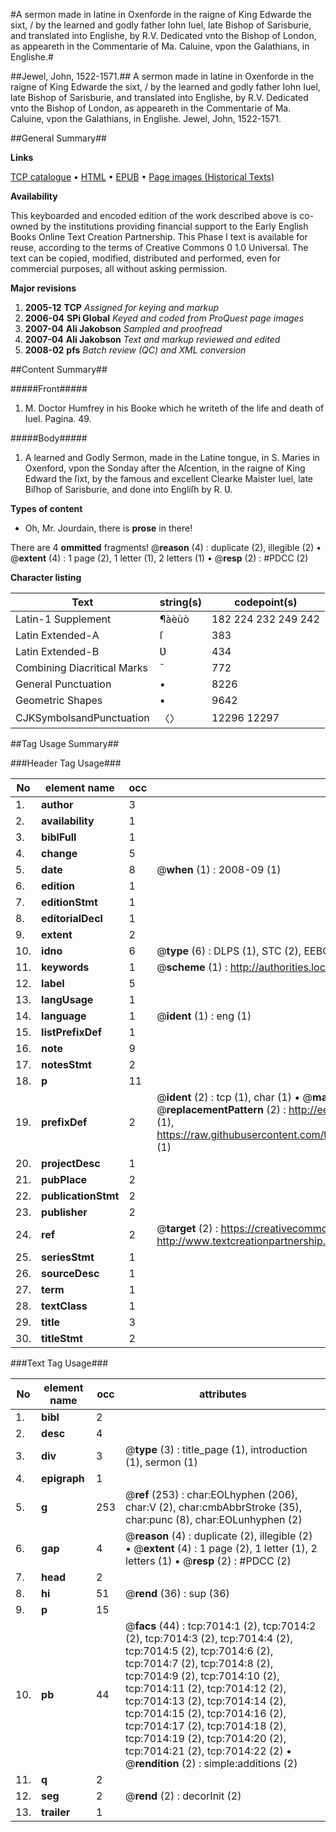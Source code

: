 #A sermon made in latine in Oxenforde in the raigne of King Edwarde the sixt, / by the learned and godly father Iohn Iuel, late Bishop of Sarisburie, and translated into Englishe, by R.V. Dedicated vnto the Bishop of London, as appeareth in the Commentarie of Ma. Caluine, vpon the Galathians, in Englishe.#

##Jewel, John, 1522-1571.##
A sermon made in latine in Oxenforde in the raigne of King Edwarde the sixt, / by the learned and godly father Iohn Iuel, late Bishop of Sarisburie, and translated into Englishe, by R.V. Dedicated vnto the Bishop of London, as appeareth in the Commentarie of Ma. Caluine, vpon the Galathians, in Englishe.
Jewel, John, 1522-1571.

##General Summary##

**Links**

[TCP catalogue](http://www.ota.ox.ac.uk/tcp/)  • 
[HTML](http://tei.it.ox.ac.uk/tcp/Texts-HTML/free/A04/A04477.html)  • 
[EPUB](http://tei.it.ox.ac.uk/tcp/Texts-EPUB/free/A04/A04477.epub) • 
[Page images (Historical Texts)](https://data.historicaltexts.jisc.ac.uk/view?pubId=eebo-99898825e&pageId=eebo-99898825e-7014-1)

**Availability**

This keyboarded and encoded edition of the
	       work described above is co-owned by the institutions
	       providing financial support to the Early English Books
	       Online Text Creation Partnership. This Phase I text is
	       available for reuse, according to the terms of Creative
	       Commons 0 1.0 Universal. The text can be copied,
	       modified, distributed and performed, even for
	       commercial purposes, all without asking permission.

**Major revisions**

1. __2005-12__ __TCP__ *Assigned for keying and markup*
1. __2006-04__ __SPi Global__ *Keyed and coded from ProQuest page images*
1. __2007-04__ __Ali Jakobson__ *Sampled and proofread*
1. __2007-04__ __Ali Jakobson__ *Text and markup reviewed and edited*
1. __2008-02__ __pfs__ *Batch review (QC) and XML conversion*

##Content Summary##

#####Front#####

1. M. Doctor Humfrey in his Booke which he writeth of the life and death of Iuel. Pagina. 49.

#####Body#####

1. A learned and Godly Sermon, made in the Latine tongue, in S. Maries in Oxenford, vpon the Sonday after the Aſcention, in the raigne of King Edward the ſixt, by the famous and excellent Clearke Maister Iuel, late Biſhop of Sarisburie, and done into Engliſh by R. Ʋ.

**Types of content**

  * Oh, Mr. Jourdain, there is **prose** in there!

There are 4 **ommitted** fragments! 
 @__reason__ (4) : duplicate (2), illegible (2)  •  @__extent__ (4) : 1 page (2), 1 letter (1), 2 letters (1)  •  @__resp__ (2) : #PDCC (2)

**Character listing**


|Text|string(s)|codepoint(s)|
|---|---|---|
|Latin-1 Supplement|¶àèùò|182 224 232 249 242|
|Latin Extended-A|ſ|383|
|Latin Extended-B|Ʋ|434|
|Combining             Diacritical Marks|̄|772|
|General Punctuation|•|8226|
|Geometric Shapes|▪|9642|
|CJKSymbolsandPunctuation|〈〉|12296 12297|

##Tag Usage Summary##

###Header Tag Usage###

|No|element name|occ|attributes|
|---|---|---|---|
|1.|__author__|3||
|2.|__availability__|1||
|3.|__biblFull__|1||
|4.|__change__|5||
|5.|__date__|8| @__when__ (1) : 2008-09 (1)|
|6.|__edition__|1||
|7.|__editionStmt__|1||
|8.|__editorialDecl__|1||
|9.|__extent__|2||
|10.|__idno__|6| @__type__ (6) : DLPS (1), STC (2), EEBO-CITATION (1), PROQUEST (1), VID (1)|
|11.|__keywords__|1| @__scheme__ (1) : http://authorities.loc.gov/ (1)|
|12.|__label__|5||
|13.|__langUsage__|1||
|14.|__language__|1| @__ident__ (1) : eng (1)|
|15.|__listPrefixDef__|1||
|16.|__note__|9||
|17.|__notesStmt__|2||
|18.|__p__|11||
|19.|__prefixDef__|2| @__ident__ (2) : tcp (1), char (1)  •  @__matchPattern__ (2) : ([0-9\-]+):([0-9IVX]+) (1), (.+) (1)  •  @__replacementPattern__ (2) : http://eebo.chadwyck.com/downloadtiff?vid=$1&page=$2 (1), https://raw.githubusercontent.com/textcreationpartnership/Texts/master/tcpchars.xml#$1 (1)|
|20.|__projectDesc__|1||
|21.|__pubPlace__|2||
|22.|__publicationStmt__|2||
|23.|__publisher__|2||
|24.|__ref__|2| @__target__ (2) : https://creativecommons.org/publicdomain/zero/1.0/ (1), http://www.textcreationpartnership.org/docs/. (1)|
|25.|__seriesStmt__|1||
|26.|__sourceDesc__|1||
|27.|__term__|1||
|28.|__textClass__|1||
|29.|__title__|3||
|30.|__titleStmt__|2||


###Text Tag Usage###

|No|element name|occ|attributes|
|---|---|---|---|
|1.|__bibl__|2||
|2.|__desc__|4||
|3.|__div__|3| @__type__ (3) : title_page (1), introduction (1), sermon (1)|
|4.|__epigraph__|1||
|5.|__g__|253| @__ref__ (253) : char:EOLhyphen (206), char:V (2), char:cmbAbbrStroke (35), char:punc (8), char:EOLunhyphen (2)|
|6.|__gap__|4| @__reason__ (4) : duplicate (2), illegible (2)  •  @__extent__ (4) : 1 page (2), 1 letter (1), 2 letters (1)  •  @__resp__ (2) : #PDCC (2)|
|7.|__head__|2||
|8.|__hi__|51| @__rend__ (36) : sup (36)|
|9.|__p__|15||
|10.|__pb__|44| @__facs__ (44) : tcp:7014:1 (2), tcp:7014:2 (2), tcp:7014:3 (2), tcp:7014:4 (2), tcp:7014:5 (2), tcp:7014:6 (2), tcp:7014:7 (2), tcp:7014:8 (2), tcp:7014:9 (2), tcp:7014:10 (2), tcp:7014:11 (2), tcp:7014:12 (2), tcp:7014:13 (2), tcp:7014:14 (2), tcp:7014:15 (2), tcp:7014:16 (2), tcp:7014:17 (2), tcp:7014:18 (2), tcp:7014:19 (2), tcp:7014:20 (2), tcp:7014:21 (2), tcp:7014:22 (2)  •  @__rendition__ (2) : simple:additions (2)|
|11.|__q__|2||
|12.|__seg__|2| @__rend__ (2) : decorInit (2)|
|13.|__trailer__|1||
